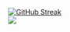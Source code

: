 <a href="https://git.io/streak-stats"><img src="https://streak-stats.demolab.com?user=iamgaurav18&theme=synthwave&border_radius=100&card_width=900&border=CC06EB&stroke=E202EB&ring=00DCEB&fire=EB19E5&dates=02EBE2" alt="GitHub Streak" /></a><br>
![](https://komarev.com/ghpvc/?username=iamgaurav18&color=EB19E5&margin=auto&style=flat-square)
